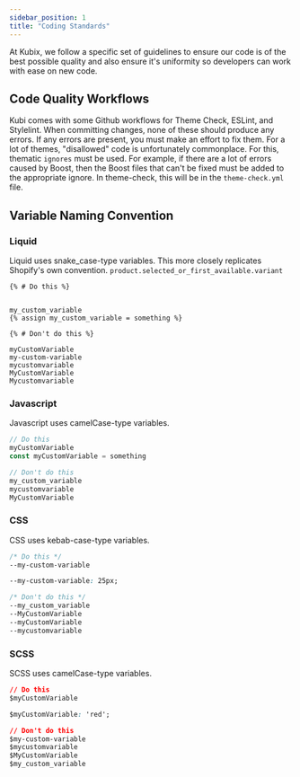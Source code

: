 ```yaml
---
sidebar_position: 1
title: "Coding Standards"
---
```


At Kubix, we follow a specific set of guidelines to ensure our code is of the best possible quality and also ensure it's uniformity so developers can work with ease on new code.

## Code Quality Workflows

Kubi comes with some Github workflows for Theme Check, ESLint, and Stylelint.
When committing changes, none of these should produce any errors. If any errors are present, you must make an effort to fix them. For a lot of themes, "disallowed" code is unfortunately commonplace. For this, thematic `ignores` must be used. For example, if there are a lot of errors caused by Boost, then the Boost files that can't be fixed must be added to the appropriate ignore. In theme-check, this will be in the `theme-check.yml` file.

## Variable Naming Convention

### Liquid

Liquid uses snake_case-type variables. This more closely replicates Shopify's own convention. `product.selected_or_first_available.variant`

```liquid
{% # Do this %}


my_custom_variable
{% assign my_custom_variable = something %}

{% # Don't do this %}

myCustomVariable
my-custom-variable
mycustomvariable
MyCustomVariable
Mycustomvariable
```


### Javascript

Javascript uses camelCase-type variables.

```javascript
// Do this
myCustomVariable
const myCustomVariable = something

// Don't do this
my_custom_variable
mycustomvariable
MyCustomVariable
```

### CSS

CSS uses kebab-case-type variables.

```css
/* Do this */
--my-custom-variable

--my-custom-variable: 25px;

/* Don't do this */
--my_custom_variable
--MyCustomVariable
--myCustomVariable
--mycustomvariable
```

### SCSS

SCSS uses camelCase-type variables.

```css
// Do this
$myCustomVariable

$myCustomVariable: 'red';

// Don't do this
$my-custom-variable
$mycustomvariable
$MyCustomVariable
$my_custom_variable
```
